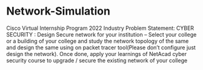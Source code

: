 # Network-Simulation
Cisco Virtual Internship Program 2022 Industry Problem Statement:
CYBER SECURITY :
Design Secure network for your institution – Select your college or a building of your college and study the network topology of the same and  design the same using on packet tracer tool(Please don’t configure just design the network). Once done, apply your learnings of NetAcad cyber  security course to upgrade / secure the existing network of your college
